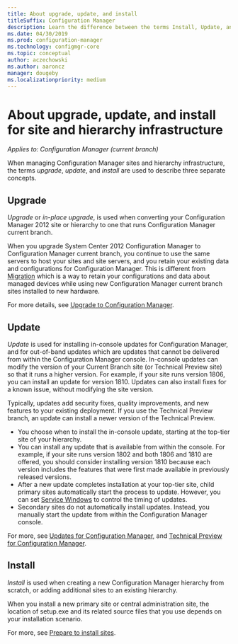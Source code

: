 ```yaml
---
title: About upgrade, update, and install
titleSuffix: Configuration Manager
description: Learn the difference between the terms Install, Update, and Upgrade, when managing Configuration Manager infrastructure.
ms.date: 04/30/2019
ms.prod: configuration-manager
ms.technology: configmgr-core
ms.topic: conceptual
author: aczechowski
ms.author: aaroncz
manager: dougeby
ms.localizationpriority: medium
---
```


# About upgrade, update, and install for site and hierarchy infrastructure

*Applies to: Configuration Manager (current branch)*

When managing Configuration Manager sites and hierarchy infrastructure, the terms *upgrade*, *update*, and *install* are used to describe three separate concepts.

## Upgrade

*Upgrade* or *in-place upgrade*, is used when converting your Configuration Manager 2012 site or hierarchy to one that runs Configuration Manager current branch.

When you upgrade System Center 2012 Configuration Manager to Configuration Manager current branch, you continue to use the same servers to host your sites and site servers, and you retain your existing data and configurations for Configuration Manager.  This is different from [Migration](../migration/migrate-data-between-hierarchies.md) which is a way to retain your configurations and data about managed devices while using new Configuration Manager current branch sites installed to new hardware.

For more details, see [Upgrade to Configuration Manager](../servers/deploy/install/upgrade-to-configuration-manager.md).



## Update
*Update* is used for installing in-console updates for Configuration Manager, and for out-of-band updates which are updates that cannot be delivered from within the Configuration Manager console. In-console updates can modify the version of your Current Branch site (or Technical Preview site) so that it runs a higher version. For example, if your site runs version 1806, you can install an update for version 1810. Updates can also install fixes for a known issue, without modifying the site version.      

Typically, updates add security fixes, quality improvements, and new features to your existing deployment. If you use the Technical Preview branch, an update can install a newer version of the Technical Preview.
- You choose when to install the in-console update, starting at the top-tier site of your hierarchy.
- You can install any update that is available from within the console. For example, if your site runs version 1802 and both 1806 and 1810 are offered, you should consider installing version 1810 because each version includes the features that were first made available in previously released versions.
- After a new update completes installation at your top-tier site, child primary sites automatically start the process to update. However, you can set [Service Windows](../servers/manage/service-windows.md) to control the timing of updates.
- Secondary sites do not automatically install updates. Instead, you manually start the update from within the Configuration Manager console.

For more, see [Updates for Configuration Manager](../servers/manage/updates.md), and [Technical Preview for Configuration Manager](../get-started/technical-preview.md).



## Install
*Install* is used when creating a new Configuration Manager hierarchy from scratch, or adding additional sites to an existing hierarchy.  

When you install a new primary site or central administration site, the location of setup.exe and its related source files that you use depends on your installation scenario.

For more, see [Prepare to install sites](../servers/deploy/install/prepare-to-install-sites.md).
